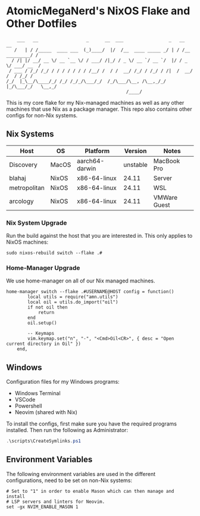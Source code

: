 # AtomicMegaNerd's NixOS Flake and Other Dotfiles

```text
    ___   __                  _      __  ___                 _   __              __
   /   | / /_____  ____ ___  (_)____/  |/  /__  ____ _____ _/ | / /__  _________/ /
  / /| |/ __/ __ \/ __ `__ \/ / ___/ /|_/ / _ \/ __ `/ __ `/  |/ / _ \/ ___/ __  /
 / ___ / /_/ /_/ / / / / / / / /__/ /  / /  __/ /_/ / /_/ / /|  /  __/ /  / /_/ /
/_/  |_\__/\____/_/ /_/ /_/_/\___/_/  /_/\___/\__, /\__,_/_/ |_/\___/_/   \__,_/
                                             /____/
```

This is my core flake for my Nix-managed machines as well as any other machines that
use Nix as a package manager. This repo also contains other configs for non-Nix systems.

## Nix Systems

| Host          | OS    | Platform       | Version   | Notes        |
| ------------- | ----- | -------------- | --------- | ------------ |
| Discovery     | MacOS | aarch64-darwin | unstable  | MacBook Pro  |
| blahaj        | NixOS | x86-64-linux   | 24.11     | Server       |
| metropolitan  | NixOS | x86-64-linux   | 24.11     | WSL          |
| arcology      | NixOS | x86-64-linux   | 24.11     | VMWare Guest |

### Nix System Upgrade

Run the build against the host that you are interested in. This only applies to NixOS machines:

```fish
sudo nixos-rebuild switch --flake .#
```

### Home-Manager Upgrade

We use home-manager on all of our Nix managed machines.

```fish
home-manager switch --flake .#USERNAME@HOST	config = function()
		local utils = require("amn.utils")
		local oil = utils.do_import("oil")
		if not oil then
			return
		end
		oil.setup()

		-- Keymaps
		vim.keymap.set("n", "-", "<Cmd>Oil<CR>", { desc = "Open current directory in Oil" })
	end,

```

## Windows

Configuration files for my Windows programs:

- Windows Terminal
- VSCode
- Powershell
- Neovim (shared with Nix)

To install the configs, first make sure you have the required programs installed.
Then run the following as Administrator:

```powershell
.\scripts\CreateSymlinks.ps1
```

## Environment Variables

The following environment variables are used in the different configurations, need to be
set on non-Nix systems:

```fish
# Set to "1" in order to enable Mason which can then manage and install
# LSP servers and linters for Neovim.
set -gx NVIM_ENABLE_MASON 1
```
